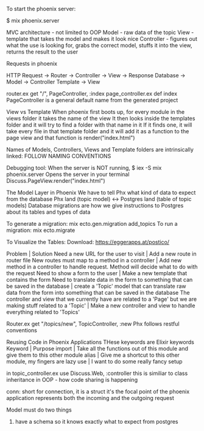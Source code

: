 To start the phoenix server:

  $ mix phoenix.server

MVC architecture - not limited to OOP
Model - raw data of the topic
View - template that takes the model and makes it look nice
Controller - figures out what the use is looking for, grabs the correct model, stuffs it into the view, returns the result to the user

Requests in phoenix

HTTP Request -> Router -> Controller -> View -> Response
Database -> Model -> Controller
Template -> View

router.ex     get "/", PageController, :index
page_controller.ex def index
PageController is a general default name from the generated project

View vs Template
When phoenix first boots up, for every module in the views folder it takes the name of the view
It then looks inside the templates folder and it will try to find a folder with that name in it
If it finds one, it will take every file in that template folder and it will add it as a function to the page view and that function is render("index.html")

Names of Models, Controllers, Views and Template folders are intrinsically linked: FOLLOW NAMING CONVENTIONS

Debugging tool:
When the server is NOT running, $ iex -S mix phoenix.server
Opens the server in your terminal
Discuss.PageView.render("index.html")

The Model Layer in Phoenix
We have to tell Phx what kind of data to expect from the database
Phx land (topic model) <-> Postgres land (table of topic models)
Database migrations are how we give instructions to Postgres about its tables and types of data 

To generate a migration:
mix ecto.gen.migration add_topics
To run a migration:
mix ecto.migrate

To Visualize the Tables:
Download: https://eggerapps.at/postico/ 

Problem | Solution
Need a new URL for the user to visit | Add a new route in router file
New routes must map to a method in a controller | Add new method in a controller to handle request. Method will decide what to do with the request
Need to show a form to the user | Make a new template that contains the form
Need to translate data in the form to something that can be saved in the database | create a 'Topic' model that can translate raw data from the form into something that can be saved in the database
The controller and view that we currently have are related to a 'Page' but we are making stuff related to a 'Topic' | Make a new controller and view to handle everything related to 'Topics'

Router.ex
    get "/topics/new", TopicController, :new
Phx follows restful conventions

Reusing Code in Phoenix Applications
THese keywords are Elixir keywords
Keyword | Purpose
import | Take all the functions out of this module and give them to this other module
alias | Give me a shortcut to this other module, my fingers are lazy
use | I want to do some really fancy setup

in topic_controller.ex
  use Discuss.Web, :controller
this is similiar to class inheritance in OOP - how code sharing is happening

conn: short for connection, it is a struct
it's the focal point of the phoenix application
represents both the incoming and the outgoing request

Model must do two things
1. have a schema so it knows exactly what to expect from postgres
